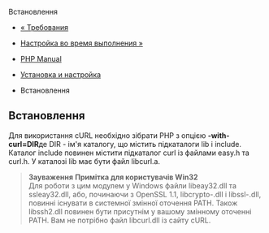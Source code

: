 Встановлення

-   [« Требования](curl.requirements.html)
    
-   [Настройка во время выполнения »](curl.configuration.html)
    
-   [PHP Manual](index.html)
    
-   [Установка и настройка](curl.setup.html)
    
-   Встановлення
    

## Встановлення

Для використання cURL необхідно зібрати PHP з опцією **\-with-curl=DIR**де DIR - ім'я каталогу, що містить підкаталоги lib і include. Каталог include повинен містити підкаталог curl із файлами easy.h та curl.h. У каталозі lib має бути файл libcurl.a.

> **Зауваження** **Примітка для користувачів Win32**  
> Для роботи з цим модулем у Windows файли libeay32.dll та ssleay32.dll, або, починаючи з OpenSSL 1.1, libcrypto-.dll і libssl-.dll, повинні існувати в системної змінної оточення PATH. Також libssh2.dll повинен бути присутнім у вашому змінному оточенні PATH. Вам не потрібно файл libcurl.dll із сайту cURL.